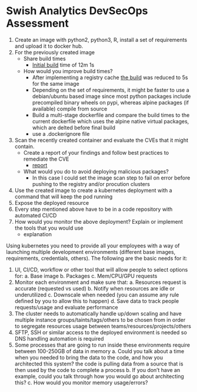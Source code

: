 # Swish Analytics DevSecOps Assessment

1. Create an image with python2, python3, R, install a set of requirements and upload it to docker hub. 
2. For the previously created image 
   - Share build times
     - [Initial build](https://github.com/existere/swish-analytics-project/actions/runs/8099393750/job/22135027064) time of 12m 1s
   - How would you improve build times? 
     - After implementing a registry cache [the build](https://github.com/existere/swish-analytics-project/actions/runs/8099393750/job/22138074675) was reduced to 5s for the same image
     - Depending on the set of requirements, it might be faster to use a debian/ubuntu based image since most python packages include precompiled binary wheels on pypi, whereas alpine packages (if available) compile from source
     - Build a multi-stage dockerfile and compare the build times to the current dockerfile which uses the alpine native virtual packages, which are delted before final build
     - use a .dockerignore file
3. Scan the recently created container and evaluate the CVEs that it might contain. 
   - Create a report of your findings and follow best practices to remediate the CVE 
     - [report](https://github.com/existere/swish-analytics-project/actions/runs/8101930095/job/22143279617#step:7:24)
   - What would you do to avoid deploying malicious packages? 
     - In this case I could set the image scan step to fail on error before pushing to the registry and/or procution clusters
4. Use the created image to create a kubernetes deployment with a command that will keep the pod running 
5. Expose the deployed resource 
6. Every step mentioned above have to be in a code repository with automated CI/CD 
7. How would you monitor the above deployment? Explain or implement the tools that you would use
   - explanation 



Using kubernetes you need to provide all your employees with a way of launching multiple development environments (different base images, requirements, credentials, others). The following are the basic needs for it: 
1. UI, CI/CD, workflow or other tool that will allow people to select options for: 
   a. Base image 
   b. Packages 
   c. Mem/CPU/GPU requests 
2. Monitor each environment and make sure that: 
    a. Resources request is accurate (requested vs used)
    b. Notify when resources are idle or underutilized 
    c. Downscale when needed (you can assume any rule defined by you to allow this to happen) 
    d. Save data to track people requests/usage and evaluate performance 
3. The cluster needs to automatically handle up/down scaling and have multiple instance groups/taints/tags/others to be chosen from in order to segregate resources usage between teams/resources/projects/others 
4. SFTP, SSH or similar access to the deployed environment is needed so DNS handling automation is required 
5. Some processes that are going to run inside these environments require between 100-250GB of data in memory 
    a. Could you talk about a time when you needed to bring the data to the code, and how you architected this system? the code is pulling data from a source that is then used by the code to complete a process
    b. If you don’t have an example, could you talk through how you would go about architecting this? 
    c. How would you monitor memory usage/errors? 
